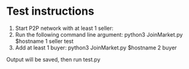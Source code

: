 # Test instructions

1.  Start P2P network with at least 1 seller: 
2.  Run the following command line argument:
    python3 JoinMarket.py $hostname 1 seller test
3.  Add at least 1 buyer:
    python3 JoinMarket.py $hostname 2 buyer
    
Output will be saved, then run test.py
